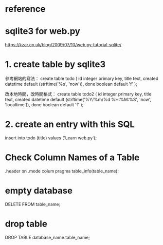 # reference

# sqlite3 for web.py
https://kzar.co.uk/blog/2009/07/10/web.py-tutorial-sqlite/

# 1. create table by sqlite3

參考網站的寫法：
create table todo (
    id integer primary key,
    title text,
    created datetime default (strftime('%s', 'now')),
    done boolean default 'f'
);


改本地時間，改時間格式：
create table todo2 (
    id integer primary key,
    title text,
    created datetime default (strftime('%Y/%m/%d %H:%M:%S', 'now', 'localtime')),
    done boolean default 'f'
);


# 2. create an entry with this SQL

insert into todo (title) values ('Learn web.py');



# Check Column Names of a Table

.header on
.mode colum
pragma table_info(table_name);



# empty database

DELETE FROM table_name;


# drop table

DROP TABLE database_name.table_name;
